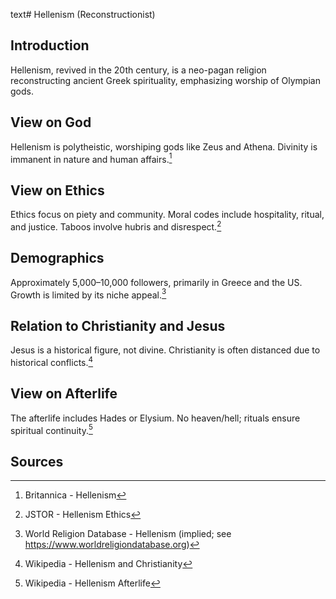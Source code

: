 text# Hellenism (Reconstructionist)
## Introduction
Hellenism, revived in the 20th century, is a neo-pagan religion reconstructing ancient Greek spirituality, emphasizing worship of Olympian gods.
## View on God
Hellenism is polytheistic, worshiping gods like Zeus and Athena. Divinity is immanent in nature and human affairs.[^21]
## View on Ethics
Ethics focus on piety and community. Moral codes include hospitality, ritual, and justice. Taboos involve hubris and disrespect.[^22]
## Demographics
Approximately 5,000–10,000 followers, primarily in Greece and the US. Growth is limited by its niche appeal.[^23]
## Relation to Christianity and Jesus
Jesus is a historical figure, not divine. Christianity is often distanced due to historical conflicts.[^24]
## View on Afterlife
The afterlife includes Hades or Elysium. No heaven/hell; rituals ensure spiritual continuity.[^25]
## Sources
[^21]: Britannica - Hellenism[](https://www.britannica.com/topic/Hellenism-religion)
[^22]: JSTOR - Hellenism Ethics[](https://www.jstor.org/stable/3260809)
[^23]: World Religion Database - Hellenism (implied; see https://www.worldreligiondatabase.org)
[^24]: Wikipedia - Hellenism and Christianity[](https://en.wikipedia.org/wiki/Hellenism_(religion)#Christianity)
[^25]: Wikipedia - Hellenism Afterlife[](https://en.wikipedia.org/wiki/Hellenism_(religion)#Afterlife)
